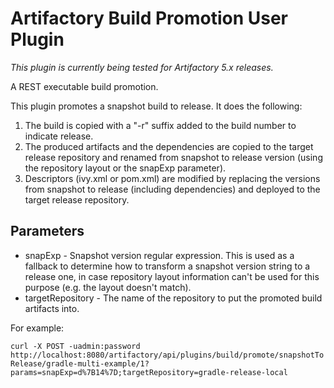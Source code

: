Artifactory Build Promotion User Plugin
=======================================

*This plugin is currently being tested for Artifactory 5.x releases.*

A REST executable build promotion.

This plugin promotes a snapshot build to release. It does the following:

1. The build is copied with a "-r" suffix added to the build number to indicate
   release.
2. The produced artifacts and the dependencies are copied to the target release
   repository and renamed from snapshot to release version (using the repository
   layout or the snapExp parameter).
3. Descriptors (ivy.xml or pom.xml) are modified by replacing the versions from
   snapshot to release (including dependencies) and deployed to the target
   release repository.

Parameters
----------

- snapExp - Snapshot version regular expression. This is used as a fallback to
  determine how to transform a snapshot version string to a release one, in case
  repository layout information can't be used for this purpose (e.g. the layout
  doesn't match).
- targetRepository - The name of the repository to put the promoted build
  artifacts into.

For example:

`curl -X POST -uadmin:password http://localhost:8080/artifactory/api/plugins/build/promote/snapshotToRelease/gradle-multi-example/1?params=snapExp=d%7B14%7D;targetRepository=gradle-release-local`
